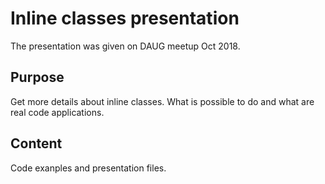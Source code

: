 # Inline classes presentation
The presentation was given on DAUG meetup Oct 2018.

## Purpose
Get more details about inline classes. What is possible to do and what are real code applications.

## Content
Code exanples and presentation files.